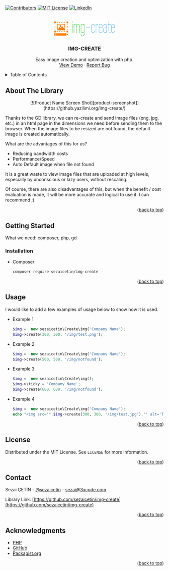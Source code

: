 <div id="top"></div>

[![Contributors][contributors-shield]][contributors-url]
[![MIT License][license-shield]][license-url]
[![LinkedIn][linkedin-shield]][linkedin-url]


<br />
<div align="center">
    <a href="https://github.com/sezaicetin/img-create">
        <img src="images/logo.png" alt="Logo" width="200" height="54">
    </a>
    <h3 align="center">IMG-CREATE</h3>
    <p align="center">
        Easy image creation and optimization with php.
        <br />
        <a href="https://github.yazilimi.org/img-create/demo/">View Demo</a>
        ·
        <a href="https://3xcode.com/tr/iletisim">Report Bug</a>
    </p>
</div>

<details>
    <summary>Table of Contents</summary>
    <ol>
      <li>
        <a href="#about-the-project">About The Library</a>
      </li>
      <li>
        <a href="#getting-started">Getting Started</a>
        <ul>
          <li><a href="#installation">Installation</a></li>
        </ul>
      </li>
      <li><a href="#usage">Usage</a></li>
      <li><a href="#license">License</a></li>
      <li><a href="#contact">Contact</a></li>
      <li><a href="#acknowledgments">Acknowledgments</a></li>
    </ol>
</details>


## About The Library
<div align="center">
  [![Product Name Screen Shot][product-screenshot]](https://github.yazilimi.org/img-create/)
</div>

Thanks to the GD library, we can re-create and send image files (png, jpg, etc.) in an html page in the dimensions we need before sending them to the browser. When the image files to be resized are not found, the default image is created automatically.

What are the advantages of this for us?

* Reducing bandwidth costs
* Performance/Speed
* Auto Default image when file not found

It is a great waste to view image files that are uploaded at high levels, especially by unconscious or lazy users, without rescaling.

Of course, there are also disadvantages of this, but when the benefit / cost evaluation is made, it will be more accurate and logical to use it. I can recommend ;)

<p align="right">(<a href="#top">back to top</a>)</p>



## Getting Started

What we need: composer, php, gd



### Installation

  * Composer
    ```sh
    composer require sezaicetin/img-create
    ```

<p align="right">(<a href="#top">back to top</a>)</p>



## Usage

I would like to add a few examples of usage below to show how it is used.

  * Example 1
    ```php
    $img =  new sezaicetin\Create\img('Company Name');
    $img->create(300, 300, '/img/test.png');
    ```
  * Example 2
    ```php
    $img =  new sezaicetin\Create\img('Company Name');
    $img->create(500, 500, '/img/notfound');
    ```
  * Example 3
    ```php
    $img =  new sezaicetin\Create\img();
    $img->sticky = 'Company Name';
    $img->create(600, 600, '/img/notfound');
    ```
  * Example 4
    ```php
    $img =  new sezaicetin\Create\img('Company Name');
    echo "<img src='".$img->create(300, 300, '/img/test.jpg')."' alt='Test Photo'>";
    ```    

<p align="right">(<a href="#top">back to top</a>)</p>



## License

Distributed under the MIT License. See `LICENSE` for more information.

<p align="right">(<a href="#top">back to top</a>)</p>



## Contact

Sezai ÇETİN - [@sezaicetin](https://www.linkedin.com/in/sezaicetin) - sezai@3xcode.com

Library Link: [https://github.com/sezaicetin/img-create](https://github.com/sezaicetin/img-create)

<p align="right">(<a href="#top">back to top</a>)</p>



## Acknowledgments

* [PHP](https://www.php.net/)
* [GitHub](https://www.github.com/)
* [Packagist.org](https://www.packagist.org/)

<p align="right">(<a href="#top">back to top</a>)</p>

[contributors-shield]: https://img.shields.io/static/v1?label=Demo&message=Link&color=green
[contributors-url]: https://github.yazilimi.org/img-create/demo/
[license-shield]: https://img.shields.io/static/v1?label=License&message=MIT&color=red
[license-url]: https://github.com/sezaicetin/img-create/blob/master/LICENSE
[linkedin-shield]: https://img.shields.io/static/v1?label=Linked&message=in&color=blue
[linkedin-url]: https://www.linkedin.com/in/sezaicetin
[product-screenshot]: images/screenshot.png
